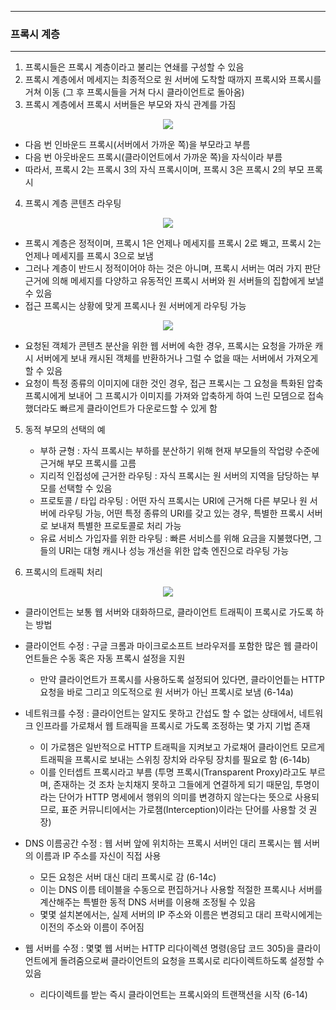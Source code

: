 -----
### 프록시 계층
-----
1. 프록시들은 프록시 계층이라고 불리는 연쇄를 구성할 수 있음
2. 프록시 계층에서 메세지는 최종적으로 원 서버에 도착할 때까지 프록시와 프록시를 거쳐 이동 (그 후 프록시들을 거쳐 다시 클라이언트로 돌아옴)
3. 프록시 계층에서 프록시 서버들은 부모와 자식 관계를 가짐
<div align="center">
<img src="https://github.com/user-attachments/assets/8e9195ad-8a76-4c76-80c4-385fcec22b81">
</div>

   - 다음 번 인바운드 프록시(서버에서 가까운 쪽)을 부모라고 부름
   - 다음 번 아웃바운드 프록시(클라이언트에서 가까운 쪽)을 자식이라 부름
   - 따라서, 프록시 2는 프록시 3의 자식 프록시이며, 프록시 3은 프록시 2의 부모 프록시

4. 프록시 계층 콘텐츠 라우팅
<div align="center">
<img src="https://github.com/user-attachments/assets/8e9195ad-8a76-4c76-80c4-385fcec22b81">
</div>

   - 프록시 계층은 정적이며, 프록시 1은 언제나 메세지를 프록시 2로 봬고, 프록시 2는 언제나 메세지를 프록시 3으로 보냄
   - 그러나 계층이 반드시 정적이어야 하는 것은 아니며, 프록시 서버는 여러 가지 판단 근거에 의해 메세지를 다양하고 유동적인 프록시 서버와 원 서버들의 집합에게 보낼 수 있음
   - 접근 프록시는 상황에 맞게 프록시나 원 서버에게 라우팅 가능
<div align="center">
<img src="https://github.com/user-attachments/assets/5be37ab4-795a-4350-87ea-f19c428e54e5">
</div>

   - 요청된 객체가 콘텐츠 분산을 위한 웹 서버에 속한 경우, 프록시는 요청을 가까운 캐시 서버에게 보내 캐시된 객체를 반환하거나 그럴 수 없을 때는 서버에서 가져오게 할 수 있음
   - 요청이 특정 종류의 이미지에 대한 것인 경우, 접근 프록시는 그 요청을 특화된 압축 프록시에게 보내어 그 프록시가 이미지를 가져와 압축하게 하여 느린 모뎀으로 접속했더라도 빠르게 클라이언트가 다운로드할 수 있게 함

5. 동적 부모의 선택의 예
   - 부하 균형 : 자식 프록시는 부하를 분산하기 위해 현재 부모들의 작업량 수준에 근거해 부모 프록시를 고름
   - 지리적 인접성에 근거한 라우팅 : 자식 프록시는 원 서버의 지역을 담당하는 부모를 선택할 수 있음
   - 프로토콜 / 타입 라우팅 : 어떤 자식 프록시는 URI에 근거해 다른 부모나 원 서버에 라우팅 가능, 어떤 특정 종류의 URI를 갖고 있는 경우, 특별한 프록시 서버로 보내져 특별한 프로토콜로 처리 가능
   - 유료 서비스 가입자를 위한 라우팅 : 빠른 서비스를 위해 요금을 지불했다면, 그들의 URI는 대형 캐시나 성능 개선을 위한 압축 엔진으로 라우팅 가능

6. 프록시의 트래픽 처리
<div align="center">
<img src="https://github.com/user-attachments/assets/5f432fb8-8032-4a84-b61c-5c9ce7749b2c">
</div>

   - 클라이언트는 보통 웹 서버와 대화하므로, 클라이언트 트래픽이 프록시로 가도록 하는 방법
   - 클라이언트 수정 : 구글 크롬과 마이크로소프트 브라우저를 포함한 많은 웹 클라이언트들은 수동 혹은 자동 프록시 설정을 지원
     + 만약 클라이언트가 프록시를 사용하도록 설정되어 있다면, 클라이언틑는 HTTP 요청을 바로 그리고 의도적으로 원 서버가 아닌 프록시로 보냄 (6-14a)

   - 네트워크를 수정 : 클라이언트는 알지도 못하고 간섭도 할 수 없는 상태에서, 네트워크 인프라를 가로채서 웹 트래픽을 프록시로 가도록 조정하는 몇 가지 기법 존재
     + 이 가로챔은 일반적으로 HTTP 트래픽을 지켜보고 가로채어 클라이언트 모르게 트래픽을 프록시로 보내는 스위칭 장치와 라우팅 장치를 필요로 함 (6-14b)
     + 이를 인터셉트 프록시라고 부름 (투명 프록시(Transparent Proxy)라고도 부르며, 존재하는 것 조차 눈치채지 못하고 그들에게 연결하게 되기 때문임, 투명이라는 단어가 HTTP 명세에서 행위의 의미를 변경하지 않는다는 뜻으로 사용되므로, 표준 커뮤니티에서는 가로챔(Interception)이라는 단어를 사용할 것 권장)

   - DNS 이름공간 수정 : 웹 서버 앞에 위치하는 프록시 서버인 대리 프록시는 웹 서버의 이름과 IP 주소를 자신이 직접 사용
     + 모든 요청은 서버 대신 대리 프록시로 감 (6-14c)
     + 이는 DNS 이름 테이블을 수동으로 편집하거나 사용할 적절한 프록시나 서버를 계산해주는 특별한 동적 DNS 서버를 이용해 조정될 수 있음
     + 몇몇 설치본에서는, 실제 서버의 IP 주소와 이름은 변경되고 대리 프락시에게는 이전의 주소와 이름이 주어짐

   - 웹 서버를 수정 : 몇몇 웹 서버는 HTTP 리다이렉션 명령(응답 코드 305)을 클라이언트에게 돌려줌으로써 클라이언트의 요청을 프록시로 리다이렉트하도록 설정할 수 있음
     + 리다이렉트를 받는 즉시 클라이언트는 프록시와의 트랜잭션을 시작 (6-14)

